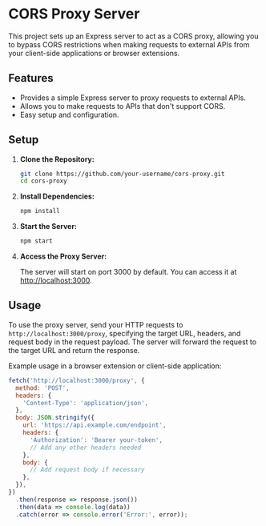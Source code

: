 # CORS Proxy Server

This project sets up an Express server to act as a CORS proxy, allowing you to bypass CORS restrictions when making requests to external APIs from your client-side applications or browser extensions.

## Features

- Provides a simple Express server to proxy requests to external APIs.
- Allows you to make requests to APIs that don't support CORS.
- Easy setup and configuration.

## Setup

1. **Clone the Repository:**

    ```sh
    git clone https://github.com/your-username/cors-proxy.git
    cd cors-proxy
    ```

2. **Install Dependencies:**

    ```sh
    npm install
    ```

3. **Start the Server:**

    ```sh
    npm start
    ```

4. **Access the Proxy Server:**

    The server will start on port 3000 by default. You can access it at [http://localhost:3000](http://localhost:3000).

## Usage

To use the proxy server, send your HTTP requests to `http://localhost:3000/proxy`, specifying the target URL, headers, and request body in the request payload. The server will forward the request to the target URL and return the response.

Example usage in a browser extension or client-side application:

```javascript
fetch('http://localhost:3000/proxy', {
  method: 'POST',
  headers: {
    'Content-Type': 'application/json',
  },
  body: JSON.stringify({
    url: 'https://api.example.com/endpoint',
    headers: {
      'Authorization': 'Bearer your-token',
      // Add any other headers needed
    },
    body: {
      // Add request body if necessary
    },
  }),
})
  .then(response => response.json())
  .then(data => console.log(data))
  .catch(error => console.error('Error:', error));
